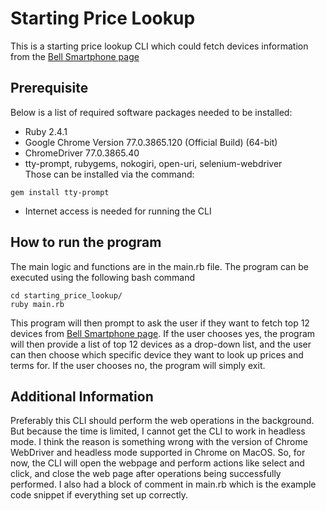 # Starting Price Lookup

This is a starting price lookup CLI which could fetch devices information from the [Bell Smartphone page](https://www.bell.ca/Mobility/Smartphones_and_mobile_internet_devices)

## Prerequisite

Below is a list of required software packages needed to be installed: 

- Ruby 2.4.1
- Google Chrome Version 77.0.3865.120 (Official Build) (64-bit)
- ChromeDriver 77.0.3865.40
- tty-prompt, rubygems, nokogiri, open-uri, selenium-webdriver <br/>
Those can be installed via the command:
```
gem install tty-prompt
```
- Internet access is needed for running the CLI

## How to run the program
The main logic and functions are in the main.rb file. The program can be executed using the following bash command

```
cd starting_price_lookup/
ruby main.rb
```
This program will then prompt to ask the user if they want to fetch top 12 devices from [Bell Smartphone page](https://www.bell.ca/Mobility/Smartphones_and_mobile_internet_devices). 
If the user chooses yes, the program will then provide a list of top 12 devices as a drop-down list, and the user can then choose which specific device they want to look up prices and terms for. 
If the user chooses no, the program will simply exit. 

## Additional Information
Preferably this CLI should perform the web operations in the background. But because the time is limited, I cannot get the CLI to work in headless mode. I think the reason is something wrong with the version of Chrome WebDriver and headless mode supported in Chrome on MacOS. So, for now, the CLI will open the webpage and perform actions like select and click, and close the web page after operations being successfully performed. I also had a block of comment in main.rb which is the example code snippet if everything set up correctly. 

